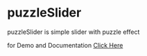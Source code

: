 # puzzleSlider
puzzleSlider is simple slider with puzzle effect

for Demo and Documentation [Click Here](https://codepen.io/mahmoudzohdi/full/xwdqpV/)
